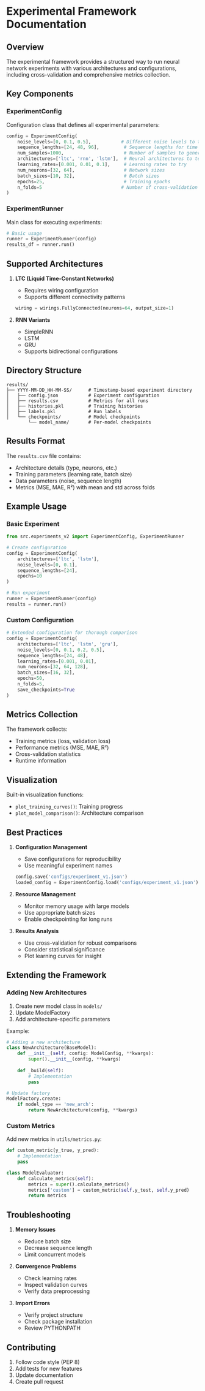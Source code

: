 # Experimental Framework Documentation

## Overview
The experimental framework provides a structured way to run neural network experiments with various architectures and configurations, including cross-validation and comprehensive metrics collection.

## Key Components

### ExperimentConfig
Configuration class that defines all experimental parameters:

```python
config = ExperimentConfig(
    noise_levels=[0, 0.1, 0.5],           # Different noise levels to test
    sequence_lengths=[24, 48, 96],         # Sequence lengths for time series
    num_samples=1000,                      # Number of samples to generate
    architectures=['ltc', 'rnn', 'lstm'],  # Neural architectures to test
    learning_rates=[0.001, 0.01, 0.1],     # Learning rates to try
    num_neurons=[32, 64],                  # Network sizes
    batch_sizes=[10, 32],                  # Batch sizes
    epochs=25,                             # Training epochs
    n_folds=5                             # Number of cross-validation folds
)
```

### ExperimentRunner
Main class for executing experiments:

```python
# Basic usage
runner = ExperimentRunner(config)
results_df = runner.run()
```

## Supported Architectures

1. **LTC (Liquid Time-Constant Networks)**
   - Requires wiring configuration
   - Supports different connectivity patterns
   ```python
   wiring = wirings.FullyConnected(neurons=64, output_size=1)
   ```

2. **RNN Variants**
   - SimpleRNN
   - LSTM
   - GRU
   - Supports bidirectional configurations

## Directory Structure
```
results/
├── YYYY-MM-DD_HH-MM-SS/      # Timestamp-based experiment directory
│   ├── config.json           # Experiment configuration
│   ├── results.csv           # Metrics for all runs
│   ├── histories.pkl         # Training histories
│   ├── labels.pkl            # Run labels
│   └── checkpoints/          # Model checkpoints
        └── model_name/       # Per-model checkpoints
```

## Results Format
The `results.csv` file contains:
- Architecture details (type, neurons, etc.)
- Training parameters (learning rate, batch size)
- Data parameters (noise, sequence length)
- Metrics (MSE, MAE, R²) with mean and std across folds

## Example Usage

### Basic Experiment
```python
from src.experiments_v2 import ExperimentConfig, ExperimentRunner

# Create configuration
config = ExperimentConfig(
    architectures=['ltc', 'lstm'],
    noise_levels=[0, 0.1],
    sequence_lengths=[24],
    epochs=10
)

# Run experiment
runner = ExperimentRunner(config)
results = runner.run()
```

### Custom Configuration
```python
# Extended configuration for thorough comparison
config = ExperimentConfig(
    architectures=['ltc', 'lstm', 'gru'],
    noise_levels=[0, 0.1, 0.2, 0.5],
    sequence_lengths=[24, 48],
    learning_rates=[0.001, 0.01],
    num_neurons=[32, 64, 128],
    batch_sizes=[16, 32],
    epochs=50,
    n_folds=5,
    save_checkpoints=True
)
```

## Metrics Collection
The framework collects:
- Training metrics (loss, validation loss)
- Performance metrics (MSE, MAE, R²)
- Cross-validation statistics
- Runtime information

## Visualization
Built-in visualization functions:
- `plot_training_curves()`: Training progress
- `plot_model_comparison()`: Architecture comparison

## Best Practices

1. **Configuration Management**
   - Save configurations for reproducibility
   - Use meaningful experiment names
   ```python
   config.save('configs/experiment_v1.json')
   loaded_config = ExperimentConfig.load('configs/experiment_v1.json')
   ```

2. **Resource Management**
   - Monitor memory usage with large models
   - Use appropriate batch sizes
   - Enable checkpointing for long runs

3. **Results Analysis**
   - Use cross-validation for robust comparisons
   - Consider statistical significance
   - Plot learning curves for insight

## Extending the Framework

### Adding New Architectures
1. Create new model class in `models/`
2. Update ModelFactory
3. Add architecture-specific parameters

Example:
```python
# Adding a new architecture
class NewArchitecture(BaseModel):
    def __init__(self, config: ModelConfig, **kwargs):
        super().__init__(config, **kwargs)
    
    def _build(self):
        # Implementation
        pass

# Update factory
ModelFactory.create:
    if model_type == 'new_arch':
        return NewArchitecture(config, **kwargs)
```

### Custom Metrics
Add new metrics in `utils/metrics.py`:
```python
def custom_metric(y_true, y_pred):
    # Implementation
    pass

class ModelEvaluator:
    def calculate_metrics(self):
        metrics = super().calculate_metrics()
        metrics['custom'] = custom_metric(self.y_test, self.y_pred)
        return metrics
```

## Troubleshooting

1. **Memory Issues**
   - Reduce batch size
   - Decrease sequence length
   - Limit concurrent models

2. **Convergence Problems**
   - Check learning rates
   - Inspect validation curves
   - Verify data preprocessing

3. **Import Errors**
   - Verify project structure
   - Check package installation
   - Review PYTHONPATH

## Contributing
1. Follow code style (PEP 8)
2. Add tests for new features
3. Update documentation
4. Create pull request